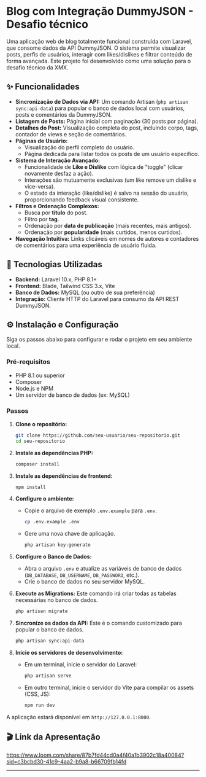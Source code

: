 # Blog com Integração DummyJSON - Desafio técnico

Uma aplicação web de blog totalmente funcional construída com Laravel, que consome dados da API DummyJSON. O sistema permite visualizar posts, perfis de usuários, interagir com likes/dislikes e filtrar conteúdo de forma avançada. Este projeto foi desenvolvido como uma solução para o desafio técnico da XMX.

## ✨ Funcionalidades

- **Sincronização de Dados via API:** Um comando Artisan (`php artisan sync:api-data`) para popular o banco de dados local com usuários, posts e comentários da DummyJSON.
- **Listagem de Posts:** Página inicial com paginação (30 posts por página).
- **Detalhes do Post:** Visualização completa do post, incluindo corpo, tags, contador de views e seção de comentários.
- **Páginas de Usuário:**
  - Visualização do perfil completo do usuário.
  - Página dedicada para listar todos os posts de um usuário específico.
- **Sistema de Interação Avançado:**
  - Funcionalidade de **Like e Dislike** com lógica de "toggle" (clicar novamente desfaz a ação).
  - Interações são mutuamente exclusivas (um like remove um dislike e vice-versa).
  - O estado da interação (like/dislike) é salvo na sessão do usuário, proporcionando feedback visual consistente.
- **Filtros e Ordenação Complexos:**
  - Busca por **título** do post.
  - Filtro por **tag**.
  - Ordenação por **data de publicação** (mais recentes, mais antigos).
  - Ordenação por **popularidade** (mais curtidos, menos curtidos).
- **Navegação Intuitiva:** Links clicáveis em nomes de autores e contadores de comentários para uma experiência de usuário fluida.

## 🚀 Tecnologias Utilizadas

- **Backend:** Laravel 10.x, PHP 8.1+
- **Frontend:** Blade, Tailwind CSS 3.x, Vite
- **Banco de Dados:** MySQL (ou outro de sua preferência)
- **Integração:** Cliente HTTP do Laravel para consumo da API REST DummyJSON.

## ⚙️ Instalação e Configuração

Siga os passos abaixo para configurar e rodar o projeto em seu ambiente local.

### Pré-requisitos
- PHP 8.1 ou superior
- Composer
- Node.js e NPM
- Um servidor de banco de dados (ex: MySQL)

### Passos

1.  **Clone o repositório:**
    ```bash
    git clone https://github.com/seu-usuario/seu-repositorio.git
    cd seu-repositorio
    ```

2.  **Instale as dependências PHP:**
    ```bash
    composer install
    ```

3.  **Instale as dependências de frontend:**
    ```bash
    npm install
    ```

4.  **Configure o ambiente:**
    - Copie o arquivo de exemplo `.env.example` para `.env`.
      ```bash
      cp .env.example .env
      ```
    - Gere uma nova chave de aplicação.
      ```bash
      php artisan key:generate
      ```

5.  **Configure o Banco de Dados:**
    - Abra o arquivo `.env` e atualize as variáveis de banco de dados (`DB_DATABASE`, `DB_USERNAME`, `DB_PASSWORD`, etc.).
    - Crie o banco de dados no seu servidor MySQL.

6.  **Execute as Migrations:**
    Este comando irá criar todas as tabelas necessárias no banco de dados.
    ```bash
    php artisan migrate
    ```

7.  **Sincronize os dados da API:**
    Este é o comando customizado para popular o banco de dados.
    ```bash
    php artisan sync:api-data
    ```

8.  **Inicie os servidores de desenvolvimento:**
    - Em um terminal, inicie o servidor do Laravel:
      ```bash
      php artisan serve
      ```
    - Em outro terminal, inicie o servidor do Vite para compilar os assets (CSS, JS):
      ```bash
      npm run dev
      ```

A aplicação estará disponível em `http://127.0.0.1:8000`.

## 🎬 Link da Apresentação

https://www.loom.com/share/87b7fd44cd0a4f40a1b3902c18a40084?sid=c3bcbd30-41c9-4aa2-b9a8-b66709fb14fd

---
